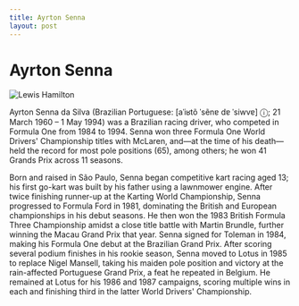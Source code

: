```yaml
---
title: Ayrton Senna
layout: post
---
```


# Ayrton Senna

![Lewis Hamilton](https://upload.wikimedia.org/wikipedia/commons/thumb/6/65/Ayrton_Senna_9_%28cropped%29.jpg/220px-Ayrton_Senna_9_%28cropped%29.jpg)

Ayrton Senna da Silva (Brazilian Portuguese: [aˈiʁtõ ˈsẽnɐ dɐ ˈsiwvɐ] ⓘ; 21 March 1960 – 1 May 1994) was a Brazilian racing driver, who competed in Formula One from 1984 to 1994. Senna won three Formula One World Drivers' Championship titles with McLaren, and—at the time of his death—held the record for most pole positions (65), among others; he won 41 Grands Prix across 11 seasons.


Born and raised in São Paulo, Senna began competitive kart racing aged 13; his first go-kart was built by his father using a lawnmower engine. After twice finishing runner-up at the Karting World Championship, Senna progressed to Formula Ford in 1981, dominating the British and European championships in his debut seasons. He then won the 1983 British Formula Three Championship amidst a close title battle with Martin Brundle, further winning the Macau Grand Prix that year. Senna signed for Toleman in 1984, making his Formula One debut at the Brazilian Grand Prix. After scoring several podium finishes in his rookie season, Senna moved to Lotus in 1985 to replace Nigel Mansell, taking his maiden pole position and victory at the rain-affected Portuguese Grand Prix, a feat he repeated in Belgium. He remained at Lotus for his 1986 and 1987 campaigns, scoring multiple wins in each and finishing third in the latter World Drivers' Championship.


